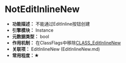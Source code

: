 # NotEditInlineNew

- **功能描述：**  不能通过EditInline按钮创建
- **引擎模块：** Instance
- **元数据类型：** bool
- **作用机制：** 在ClassFlags中移除[CLASS_EditInlineNew](#Flags_EClassFlags_CLASS_EditInlineNew)
- **关联项：** EditInlineNew (EditInlineNew.md)
- **常用程度：★**